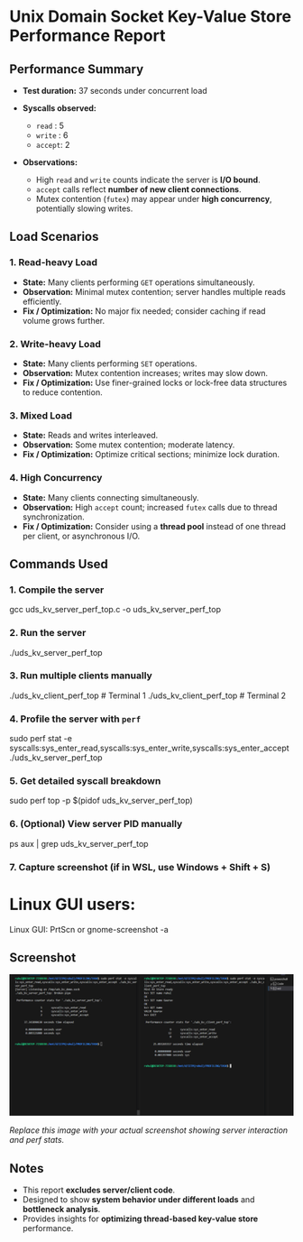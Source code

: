 # Unix Domain Socket Key-Value Store Performance Report

## Performance Summary

* **Test duration:** 37 seconds under concurrent load
* **Syscalls observed:**

  * `read`  : 5
  * `write` : 6
  * `accept`: 2

* **Observations:**

  * High `read` and `write` counts indicate the server is **I/O bound**.
  * `accept` calls reflect **number of new client connections**.
  * Mutex contention (`futex`) may appear under **high concurrency**, potentially slowing writes.

## Load Scenarios

### 1. Read-heavy Load

* **State:** Many clients performing `GET` operations simultaneously.
* **Observation:** Minimal mutex contention; server handles multiple reads efficiently.
* **Fix / Optimization:** No major fix needed; consider caching if read volume grows further.

### 2. Write-heavy Load

* **State:** Many clients performing `SET` operations.
* **Observation:** Mutex contention increases; writes may slow down.
* **Fix / Optimization:** Use finer-grained locks or lock-free data structures to reduce contention.

### 3. Mixed Load

* **State:** Reads and writes interleaved.
* **Observation:** Some mutex contention; moderate latency.
* **Fix / Optimization:** Optimize critical sections; minimize lock duration.

### 4. High Concurrency

* **State:** Many clients connecting simultaneously.
* **Observation:** High `accept` count; increased `futex` calls due to thread synchronization.
* **Fix / Optimization:** Consider using a **thread pool** instead of one thread per client, or asynchronous I/O.

## Commands Used

### 1. Compile the server

gcc uds_kv_server_perf_top.c -o uds_kv_server_perf_top

### 2. Run the server
./uds_kv_server_perf_top

### 3. Run multiple clients manually
./uds_kv_client_perf_top  # Terminal 1
./uds_kv_client_perf_top  # Terminal 2

### 4. Profile the server with `perf`
sudo perf stat -e syscalls:sys_enter_read,syscalls:sys_enter_write,syscalls:sys_enter_accept ./uds_kv_server_perf_top

### 5. Get detailed syscall breakdown
sudo perf top -p $(pidof uds_kv_server_perf_top)

### 6. (Optional) View server PID manually
ps aux | grep uds_kv_server_perf_top

### 7. Capture screenshot (if in WSL, use Windows + Shift + S)
# Linux GUI users:
Linux GUI: PrtScn or gnome-screenshot -a

## Screenshot

![Performance Screenshot](performance_screenshot.png)

*Replace this image with your actual screenshot showing server interaction and perf stats.*

## Notes

* This report **excludes server/client code**.
* Designed to show **system behavior under different loads** and **bottleneck analysis**.
* Provides insights for **optimizing thread-based key-value store** performance.
